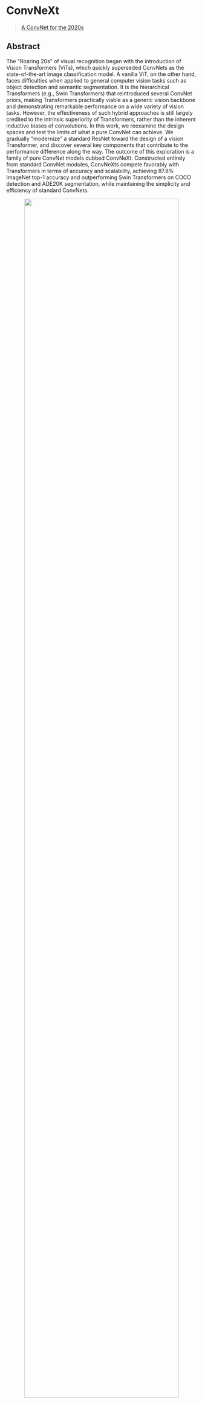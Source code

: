 # ConvNeXt

> [A ConvNet for the 2020s](https://arxiv.org/abs/2201.03545)

## Abstract

The "Roaring 20s" of visual recognition began with the introduction of Vision Transformers (ViTs), which quickly superseded ConvNets as the state-of-the-art image classification model. A vanilla ViT, on the other hand, faces difficulties when applied to general computer vision tasks such as object detection and semantic segmentation. It is the hierarchical Transformers (e.g., Swin Transformers) that reintroduced several ConvNet priors, making Transformers practically viable as a generic vision backbone and demonstrating remarkable performance on a wide variety of vision tasks. However, the effectiveness of such hybrid approaches is still largely credited to the intrinsic superiority of Transformers, rather than the inherent inductive biases of convolutions. In this work, we reexamine the design spaces and test the limits of what a pure ConvNet can achieve. We gradually "modernize" a standard ResNet toward the design of a vision Transformer, and discover several key components that contribute to the performance difference along the way. The outcome of this exploration is a family of pure ConvNet models dubbed ConvNeXt. Constructed entirely from standard ConvNet modules, ConvNeXts compete favorably with Transformers in terms of accuracy and scalability, achieving 87.8% ImageNet top-1 accuracy and outperforming Swin Transformers on COCO detection and ADE20K segmentation, while maintaining the simplicity and efficiency of standard ConvNets.

<div align=center>
<img src="https://user-images.githubusercontent.com/8370623/148624004-e9581042-ea4d-4e10-b3bd-42c92b02053b.png" width="90%"/>
</div>

## Results and models

|       Method       |  Backbone  |  Pretrain   | Lr schd | Multi-scale crop | FP16 | Mem (GB) | box AP | mask AP |                                         Config                                          |                                                                                                                                                                                                                                            Download                                                                                                                                                                                                                                             |
| :----------------: | :--------: | :---------: | :-----: | :--------------: | :--: | :------: | :----: | :-----: | :-------------------------------------------------------------------------------------: | :---------------------------------------------------------------------------------------------------------------------------------------------------------------------------------------------------------------------------------------------------------------------------------------------------------------------------------------------------------------------------------------------------------------------------------------------------------------------------------------------: |
|     Mask R-CNN     | ConvNeXt-T | ImageNet-1K |   3x    |       yes        | yes  |   7.3    |  46.2  |  41.7   |           [config](mask_rcnn_convnext-t_p4_w7_fpn_fp16_ms-crop_3x_coco.py)            |                                           [model](https://download.openmmlab.com/mmdetection/v2.0/convnext/mask_rcnn_convnext-t_p4_w7_fpn_fp16_ms-crop_3x_coco/mask_rcnn_convnext-t_p4_w7_fpn_fp16_ms-crop_3x_coco_20220426_154953-050731f4.pth)  \| [log](https://download.openmmlab.com/mmdetection/v2.0/convnext/mask_rcnn_convnext-t_p4_w7_fpn_fp16_ms-crop_3x_coco/mask_rcnn_convnext-t_p4_w7_fpn_fp16_ms-crop_3x_coco_20220426_154953.log.json)                                           |
| Cascade Mask R-CNN | ConvNeXt-T | ImageNet-1K |   3x    |       yes        | yes  |   9.0    |  50.3  |  43.6   | [config](cascade_mask_rcnn_convnext-t_p4_w7_fpn_giou_4conv1f_fp16_ms-crop_3x_coco.py) | [model](https://download.openmmlab.com/mmdetection/v2.0/convnext/cascade_mask_rcnn_convnext-t_p4_w7_fpn_giou_4conv1f_fp16_ms-crop_3x_coco/cascade_mask_rcnn_convnext-t_p4_w7_fpn_giou_4conv1f_fp16_ms-crop_3x_coco_20220509_204200-8f07c40b.pth)  \| [log](https://download.openmmlab.com/mmdetection/v2.0/convnext/cascade_mask_rcnn_convnext-t_p4_w7_fpn_giou_4conv1f_fp16_ms-crop_3x_coco/cascade_mask_rcnn_convnext-t_p4_w7_fpn_giou_4conv1f_fp16_ms-crop_3x_coco_20220509_204200.log.json) |
| Cascade Mask R-CNN | ConvNeXt-S | ImageNet-1K |   3x    |       yes        | yes  |   12.3   |  51.8  |  44.8   | [config](cascade_mask_rcnn_convnext-s_p4_w7_fpn_giou_4conv1f_fp16_ms-crop_3x_coco.py) | [model](https://download.openmmlab.com/mmdetection/v2.0/convnext/cascade_mask_rcnn_convnext-s_p4_w7_fpn_giou_4conv1f_fp16_ms-crop_3x_coco/cascade_mask_rcnn_convnext-s_p4_w7_fpn_giou_4conv1f_fp16_ms-crop_3x_coco_20220510_201004-3d24f5a4.pth)  \| [log](https://download.openmmlab.com/mmdetection/v2.0/convnext/cascade_mask_rcnn_convnext-s_p4_w7_fpn_giou_4conv1f_fp16_ms-crop_3x_coco/cascade_mask_rcnn_convnext-s_p4_w7_fpn_giou_4conv1f_fp16_ms-crop_3x_coco_20220510_201004.log.json) |

**Note**:

- ConvNeXt backbone needs to install [MMClassification](https://github.com/open-mmlab/mmclassification) first, which has abundant backbones for downstream tasks.

```shell
pip install mmcls>=0.22.0
```

- The performance is unstable. `Cascade Mask R-CNN` may fluctuate about 0.2 mAP.

## Citation

```bibtex
@article{liu2022convnet,
  title={A ConvNet for the 2020s},
  author={Liu, Zhuang and Mao, Hanzi and Wu, Chao-Yuan and Feichtenhofer, Christoph and Darrell, Trevor and Xie, Saining},
  journal={Proceedings of the IEEE/CVF Conference on Computer Vision and Pattern Recognition (CVPR)},
  year={2022}
}
```
